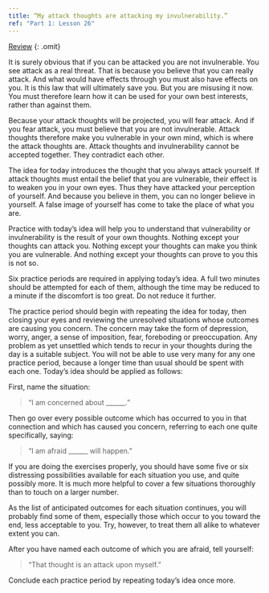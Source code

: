 ```yaml
---
title: “My attack thoughts are attacking my invulnerability.”
ref: "Part 1: Lesson 26"
---
```


<a class="hide-review" href="/acim/workbook/l056/#l026">Review</a>
{: .omit}

It is surely obvious that if you can be attacked you are not
invulnerable. You see attack as a real threat. That is because you
believe that you can really attack. And what would have effects through
you must also have effects on you. It is this law that will ultimately
save you. But you are misusing it now. You must therefore learn how it
can be used for your own best interests, rather than against them.

Because your attack thoughts will be projected, you will fear attack.
And if you fear attack, you must believe that you are not invulnerable.
Attack thoughts therefore make you vulnerable in your own mind, which is
where the attack thoughts are. Attack thoughts and invulnerability
cannot be accepted together. They contradict each other.

The idea for today introduces the thought that you always attack
yourself. If attack thoughts must entail the belief that you are
vulnerable, their effect is to weaken you in your own eyes. Thus they
have attacked your perception of yourself. And because you believe in
them, you can no longer believe in yourself. A false image of yourself
has come to take the place of what you are.

Practice with today’s idea will help you to understand that
vulnerability or invulnerability is the result of your own thoughts.
Nothing except your thoughts can attack you. Nothing except your
thoughts can make you think you are vulnerable. And nothing except your
thoughts can prove to you this is not so.

Six practice periods are required in applying today’s idea. A full two
minutes should be attempted for each of them, although the time may be
reduced to a minute if the discomfort is too great. Do not reduce it
further.

The practice period should begin with repeating the idea for today, then
closing your eyes and reviewing the unresolved situations whose outcomes
are causing you concern. The concern may take the form of depression,
worry, anger, a sense of imposition, fear, foreboding or preoccupation.
Any problem as yet unsettled which tends to recur in your thoughts
during the day is a suitable subject.  You will not be able to use very
many for any one practice period, because a longer time than usual
should be spent with each one. Today’s idea should be applied as
follows:

First, name the situation:

> “I am concerned about \_\_\_\_\_\_.”

Then go over every possible outcome which has occurred to you in that
connection and which has caused you concern, referring to each one quite
specifically, saying:

> “I am afraid \_\_\_\_\_\_ will happen.”

If you are doing the exercises properly, you should have some five or
six distressing possibilities available for each situation you use, and
quite possibly more. It is much more helpful to cover a few situations
thoroughly than to touch on a larger number.

As the list of anticipated outcomes for each situation continues, you
will probably find some of them, especially those which occur to you
toward the end, less acceptable to you. Try, however, to treat them all
alike to whatever extent you can.

After you have named each outcome of which you are afraid, tell
yourself:

> “That thought is an attack upon myself.”

Conclude each practice period by repeating today’s idea once more.

